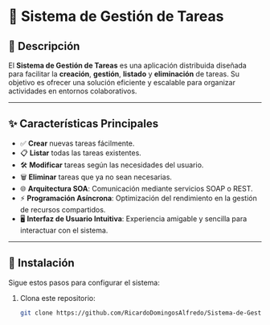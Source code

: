 # 🌟 Sistema de Gestión de Tareas  

## 📝 Descripción  
El **Sistema de Gestión de Tareas** es una aplicación distribuida diseñada para facilitar la **creación**, **gestión**, **listado** y **eliminación** de tareas. Su objetivo es ofrecer una solución eficiente y escalable para organizar actividades en entornos colaborativos.  

---

## ✨ Características Principales  
- ✅ **Crear** nuevas tareas fácilmente.  
- 📋 **Listar** todas las tareas existentes.  
- 🛠️ **Modificar** tareas según las necesidades del usuario.  
- 🗑️ **Eliminar** tareas que ya no sean necesarias.  
- 🌐 **Arquitectura SOA**: Comunicación mediante servicios SOAP o REST.  
- ⚡ **Programación Asíncrona**: Optimización del rendimiento en la gestión de recursos compartidos.  
- 🖥️ **Interfaz de Usuario Intuitiva**: Experiencia amigable y sencilla para interactuar con el sistema.

---

## 🚀 Instalación  
Sigue estos pasos para configurar el sistema:  
1. Clona este repositorio:  
   ```bash
   git clone https://github.com/RicardoDomingosAlfredo/Sistema-de-Gestion-de-Tareas.git
